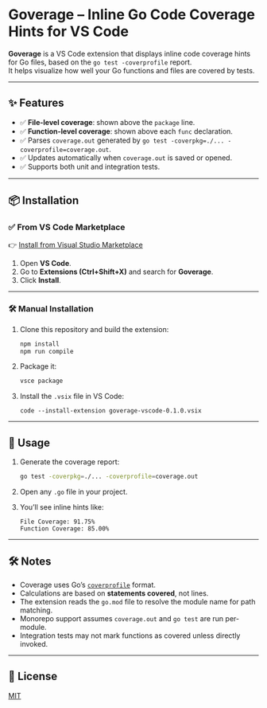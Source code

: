 # Goverage – Inline Go Code Coverage Hints for VS Code

**Goverage** is a VS Code extension that displays inline code coverage hints for Go files, based on the `go test -coverprofile` report.  
It helps visualize how well your Go functions and files are covered by tests.

---

## ✨ Features

- ✅ **File-level coverage**: shown above the `package` line.
- ✅ **Function-level coverage**: shown above each `func` declaration.
- ✅ Parses `coverage.out` generated by `go test -coverpkg=./... -coverprofile=coverage.out`.
- ✅ Updates automatically when `coverage.out` is saved or opened.
- ✅ Supports both unit and integration tests.

---

## 📦 Installation

### ✅ From VS Code Marketplace

👉 [Install from Visual Studio Marketplace](https://marketplace.visualstudio.com/items?itemName=pixel365.goverage-vscode)

1. Open **VS Code**.
2. Go to **Extensions (Ctrl+Shift+X)** and search for **Goverage**.
3. Click **Install**.

---

### 🛠 Manual Installation

1. Clone this repository and build the extension:

    ```bash
    npm install
    npm run compile
    ```

2. Package it:

    ```bash
    vsce package
    ```

3. Install the `.vsix` file in VS Code:

    ```
    code --install-extension goverage-vscode-0.1.0.vsix
    ```

---

## 🚀 Usage

1. Generate the coverage report:

    ```bash
    go test -coverpkg=./... -coverprofile=coverage.out
    ```

2. Open any `.go` file in your project.

3. You’ll see inline hints like:

    ```
    File Coverage: 91.75%
    Function Coverage: 85.00%
    ```

---

## 🛠️ Notes

- Coverage uses Go’s [`coverprofile`](https://go.dev/blog/cover) format.
- Calculations are based on **statements covered**, not lines.
- The extension reads the `go.mod` file to resolve the module name for path matching.
- Monorepo support assumes `coverage.out` and `go test` are run per-module.
- Integration tests may not mark functions as covered unless directly invoked.

---

## 📄 License

[MIT](https://github.com/pixel365/goverage-vscode/blob/main/LICENSE)
